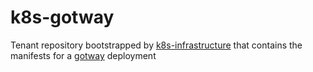 # k8s-gotway
Tenant repository bootstrapped by [k8s-infrastructure](https://github.com/mmontes11/k8s-infrastructure) that contains the manifests for a [gotway](https://github.com/gotway/gotway) deployment
